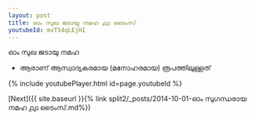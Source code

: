 ```yaml
---
layout: post
title: ഓം സുഖ ജടായു നമഹ ൧൧ ടൈംസ്
youtubeId: mxT54qLEjHI
---
```

 
 
 ഓം സുഖ ജടായു നമഹ 
 
 - ആരാണ് ആസ്വാദ്യകരമായ (മനോഹരമായ) രൂപത്തിലുള്ളത് 
 
  
 
  
 
 
 
 
 
 


{% include youtubePlayer.html id=page.youtubeId %}
 
[Next]({{ site.baseurl }}{% link  split2/_posts/2014-10-01-ഓം സുഗന്ധരായ നമഹ ൧൧ ടൈംസ്.md%})
 
